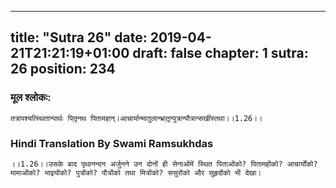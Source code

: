 
---
title: "Sutra 26"
date: 2019-04-21T21:21:19+01:00
draft: false
chapter: 1
sutra: 26
position: 234
---
### मूल श्लोकः:
```
तत्रापश्यत्स्थितान्पार्थः पितृ़नथ पितामहान्।आचार्यान्मातुलान्भ्रातृ़न्पुत्रान्पौत्रान्सखींस्तथा।।1.26।।

```

### Hindi Translation By Swami Ramsukhdas
```
।।1.26।।उसके बाद पृथानन्दन अर्जुनने उन दोनों ही सेनाओंमें स्थित पिताओंको? पितामहोंको? आचार्योंको? मामाओंको? भाइयोंको? पुत्रोंको? पौत्रोंको तथा मित्रोंको? ससुरोंको और सुहृदोंको भी देखा।

```

